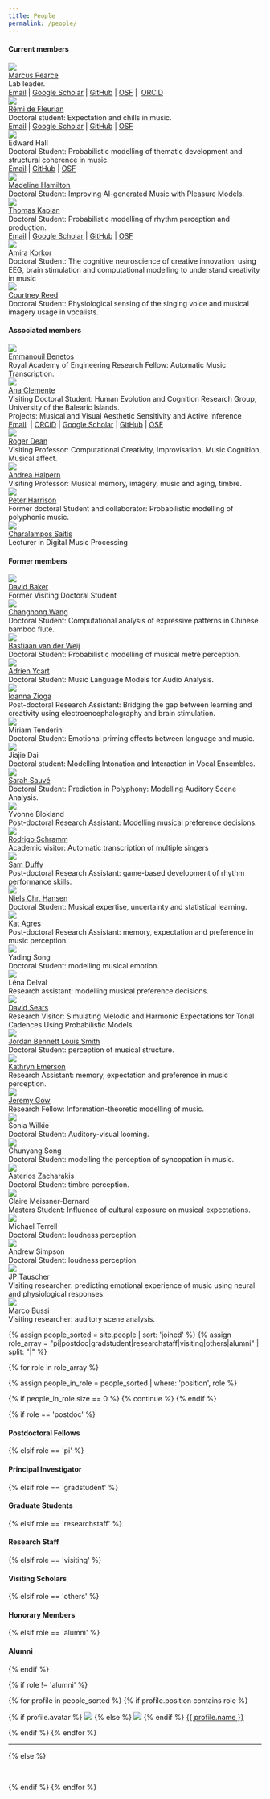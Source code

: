 ```yaml
---
title: People
permalink: /people/
---
```


<div class="container">

  <div class="left">
      <h4>Current members</h4>
  </div>
  
  <div class="left">
    <div class="left"><img class="people-list" src="../assets/images/people/MarcusPearce.jpg" /></div>
    <td><a href="https://www.marcus-pearce.com">Marcus Pearce</a><br>
      Lab leader.<br>
      <a href="mailto:marcus.pearce@qmul.ac.uk" target="_blank" rel="noopener noreferrer">Email</a> | <a href="https://scholar.google.co.uk/citations?user=UImWMekAAAAJ" target="_blank" rel="noopener noreferrer">Google Scholar</a> | <a href="https://github.com/mtpearce" target="_blank" rel="noopener noreferrer">GitHub</a> | <a href="https://osf.io/2nxqh/" target="_blank" rel="noopener noreferrer">OSF</a> | &nbsp;<a href="https://orcid.org/0000-0002-1282-431X" target="_blank" rel="noopener noreferrer">ORCiD</a>
    </div>
  </div>

  <div class="left">
    <div class="left"><img class="people-list" src="../assets/images/people/RemiDeFleurian.png"></div>
    <td><a href="https://remidefleurian.com" target="_blank" rel="noopener noreferrer">Rémi de Fleurian</a><br>
      Doctoral student: Expectation and chills in music.<br>
      <a href="mailto:r.defleurian@qmul.ac.uk" target="_blank" rel="noopener noreferrer">Email</a> | <a href="https://scholar.google.co.uk/citations?user=kH6xaHsAAAAJ" target="_blank" rel="noopener noreferrer">Google Scholar</a> | <a href="https://github.com/remidefleurian" target="_blank" rel="noopener noreferrer">GitHub</a> | <a href="https://osf.io/f2jgd/" target="_blank" rel="noopener noreferrer">OSF</a><br>
    </div>
  </div>

  <div class="left">
    <div class="left"><img class="people-list" src="../assets/images/people/EdwardHall.jpg" /></div>
    <td>Edward Hall<br>
      Doctoral Student: Probabilistic modelling of thematic development and structural coherence in music.<br>
      <a href="mailto:edward.hall@qmul.ac.uk">Email</a> | <a href="https://github.com/etrhall/">GitHub</a> | <a href="https://osf.io/7nwvf/">OSF</a>
    </div>
  </div>
  
  <div class="left">
    <div class="left"><img class="people-list" src="../assets/images/people/gravatar.jpg" ></div>
    <td class="right">
      <a href="https://eecs.qmul.ac.uk/profiles/hamiltonmadelineann.html">Madeline Hamilton</a><br>
      Doctoral Student: Improving AI-generated Music with Pleasure Models.
    </div>
  </div>
  
  <div class="left">
    <div class="left"><img class="people-list" src="../assets/images/people/TomKaplan.jpg" ></div>
    <td class="right"><a href="https://kappers.github.io/">Thomas Kaplan</a><br>
      Doctoral Student: Probabilistic modelling of rhythm perception and production.<br>
      <a href="mailto:t.m.kaplan@qmul.ac.uk" target="_blank" rel="noopener noreferrer">Email</a> | <a href="https://scholar.google.com/citations?user=yj76nYYAAAAJ" target="_blank" rel="noopener noreferrer">Google Scholar</a> | <a href="https://github.com/Kappers" target="_blank" rel="noopener noreferrer">GitHub</a> | <a href="https://osf.io/akfxp/" target="_blank" rel="noopener noreferrer">OSF</a>
    </div>
  </div>

  <div class="left">
    <div class="left"><img class="people-list" src="../assets/images/people/AmiraKorkor.jpg" ></div>
    <td class="right">
      <a href="https://www.qmul.ac.uk/sbcs/staff/amirakorkor.html">Amira Korkor</a><br>
      Doctoral Student: The cognitive neuroscience of creative innovation: using EEG, brain stimulation and computational modelling to understand creativity in music
    </div>
  </div>
  
  <div class="left">
    <div class="left"><img class="people-list" src="../assets/images/people/CourtneyReed.jpg" /></div>
    <td class="right">
      <a href="https://courtneynreed.wordpress.com/">Courtney Reed</a><br>
      Doctoral Student: Physiological sensing of the singing voice and musical imagery usage in vocalists.
    </div>
  </div>
  
  <div class="left">
      <h4>Associated members</h4>
  </div>

  <div class="left">
    <div class="left"><img class="people-list" src="../assets/images/people/EmmanouilBenetos.png" /></div>
    <td class="right"><a href="https://www.eecs.qmul.ac.uk/~emmanouilb/">Emmanouil Benetos</a><br>
      Royal Academy of Engineering Research Fellow: Automatic Music Transcription.
    </div>
  </div>

  <div class="left">
    <div class="left"><img class="people-list" src="../assets/images/people/AnaClemente.png" /></div>
    <td class="right"><a href="https://evocog.org/ana-clemente/">Ana Clemente</a><br>
      Visiting Doctoral Student: Human Evolution and Cognition Research Group, University of the Balearic Islands.<br>
      Projects: Musical and Visual Aesthetic Sensitivity and Active Inference<br>
      <a href="mailto:ana.c.magan@gmail.com" target="_blank" rel="noopener noreferrer">Email</a> &nbsp;|&nbsp;<a href="https://orcid.org/0000-0002-0460-6793" target="_blank" rel="noopener noreferrer">ORCiD</a> | <a href="https://scholar.google.com/citations?user=E2b4owUAAAAJ&amp;hl=es&amp;oi=sra">Google Scholar</a> | <a href="https://github.com/AnaClemente">GitHub</a> | <a href="https://osf.io/ue8z3/">OSF</a>
    </div>
  </div>

  <div class="left">
    <div class="left"><img class="people-list" src="../assets/images/people/RogerDean.jpg" /></div>
    <td class="right"><a href="https://www.westernsydney.edu.au/staff_profiles/uws_profiles/professor_roger_dean">Roger Dean</a><br>
      Visiting Professor: Computational Creativity, Improvisation, Music Cognition, Musical affect.
    </div>
  </div>
  
  <div class="left">
    <div class="left"><img class="people-list" src="../assets/images/people/AndreaHalpern.jpg" /></div>
    <td class="right"><a href="https://www.bucknell.edu/x16803.xml">Andrea Halpern</a><br>
      Visiting Professor: Musical memory, imagery, music and aging, timbre.
    </div>
  </div>

  <div class="left">
    <div class="left"><img class="people-list" src="../assets/images/people/PeterHarrison.jpg" /></div>
    <td class="right"><a href="https://www.pmcharrison.com/">Peter Harrison</a><br>
      Former doctoral Student and collaborator: Probabilistic modelling of polyphonic music.
    </div>
  </div>

  <div class="left">
    <div class="left"><img class="people-list" src="../assets/images/people/CharisSaitis.jpg" /></div>
    <td class="right"><a href="https://eecs.qmul.ac.uk/profiles/saitischaralampos.html">Charalampos Saitis</a><br>
      Lecturer in Digital Music Processing
    </div>
  </div>

  <div class="left">
      <h4>Former members</h4>
  </div>

  <div class="left">
    <div class="left"><img class="people-list" src="../assets/images/people/DaveBaker.png" ></div>
    <td class="right">
      <a href="https://davidjohnbaker.rbind.io/">David Baker</a><br>
      Former Visiting Doctoral Student
    </div>
  </div>

  <div class="left">
    <div class="left"><img class="people-list" src="../assets/images/people/ChanghongWang.jpg" ></div>
    <td class="right"><a href="https://changhongw.github.io/">Changhong Wang</a><br>
      Doctoral Student: Computational analysis of expressive patterns in Chinese bamboo flute.
    </div>
  </div>

  <div class="left">
    <div class="left"><img class="people-list" src="../assets/images/people/BastiaanVanDerWeij.png" /></div>
    <td class="right"><a href="https://www.bastiaan.org/">Bastiaan van der Weij</a><br>
      Doctoral Student: Probabilistic modelling of musical metre perception.
    </div>
  </div>

  <div class="left">
    <div class="left"><img class="people-list" src="../assets/images/people/AdrienYcart.jpg" /></div>
    <td class="right"><a href="https://www.eecs.qmul.ac.uk/~ay304/">Adrien Ycart</a><br>
      Doctoral Student: Music Language Models for Audio Analysis.
    </div>
  </div>

  <div class="left">
    <div class="left"><img class="people-list" src="../assets/images/people/IoannaZioga.jpg" /></div>
    <td class="right"><a href="https://www.sbcs.qmul.ac.uk/staff/ioannazioga.html">Ioanna Zioga</a><br>
      Post-doctoral Research Assistant: Bridging the gap between learning and creativity using electroencephalography and brain stimulation.
    </div>
  </div>

  <div class="left">
    <div class="left"><img class="people-list" src="../assets/images/people/MiriamKirsch.png" /></div>
    <td class="right">Miriam Tenderini<br>
      Doctoral Student: Emotional priming effects between language and music.
    </div>
  </div>

  <div class="left">
    <div class="left"><img class="people-list" src="../assets/images/people/JiaJieDai.jpg" /></div>
    <td class="right">Jiajie Dai<br>
      Doctoral student: Modelling Intonation and Interaction in Vocal Ensembles.
    </div>
  </div>

  <div class="left">
    <div class="left"><img class="people-list" src="../assets/images/people/SarahSauve.jpg" ></div>
    <td class="right"><a href="https://sarahasauve.wordpress.com/" target="_blank" rel="noopener noreferrer">Sarah Sauvé</a><br>
      Doctoral Student: Prediction in Polyphony: Modelling Auditory Scene Analysis.
    </div>
  </div>

  <div class="left">
    <div class="left"><img class="people-list" src="../assets/images/people/YvonneBlokland.jpg" ></div>
    <td class="right">Yvonne Blokland<br>
      Post-doctoral Research Assistant: Modelling musical preference decisions.
    </div>
  </div>

  <div class="left">
    <div class="left"><img class="people-list" src="../assets/images/people/RodrigoSchramm.jpg" ></div>
    <td class="right"><a href="https://professor.ufrgs.br/rschramm/">Rodrigo Schramm</a><br>
      Academic visitor: Automatic transcription of multiple singers
    </div>
  </div>

  <div class="left">
    <div class="left"><img class="people-list" src="../assets/images/people/SamDuffy.jpg" ></div>
    <td class="right"><a href="https://www.linkedin.com/in/samduffy/">Sam Duffy</a><br>
      Post-doctoral Research Assistant: game-based development of rhythm performance skills.
    </div>
  </div>

  <div class="left">
    <div class="left"><img class="people-list" src="../assets/images/people/NielsChristianHansen.jpg" /></div>
    <td class="right"><a href="https://musiccog.ohio-state.edu/home/index.php/Niels_Chr._Hansen" target="_blank" rel="noopener noreferrer">Niels Chr. Hansen</a><br>
      Doctoral Student: Musical expertise, uncertainty and statistical learning.
    </div>
  </div>

  <div class="left">
    <div class="left"><img class="people-list" src="../assets/images/people/KatAgres.jpg" ></div>
    <td class="right"><a href="https://www.a-star.edu.sg/ihpc/People/tid/376/Kat-Agres.aspx">Kat Agres</a><br>
      Post-doctoral Research Assistant: memory, expectation and preference in music perception.
    </div>
  </div>

  <div class="left">
    <div class="left"><img class="people-list" src="../assets/images/people/YadingSong.jpg" /></div>
    <td class="right">Yading Song<br>
      Doctoral Student: modelling musical emotion.
    </div>
  </div>

  <div class="left">
    <div class="left"><img class="people-list" src="../assets/images/people/LenaDelval.jpg" /></div>
    <td class="right">Léna Delval<br>
      Research assistant: modelling musical preference decisions.
    </div>
  </div>

  <div class="left">
    <div class="left"><img class="people-list" src="../assets/images/people/DavidSears.jpg" /></div>
    <td class="right"><a href="https://davidrwsears.com/">David Sears</a><br>
      Research Visitor: Simulating Melodic and Harmonic Expectations for Tonal Cadences Using Probabilistic Models.
    </div>
  </div>

  <div class="left">
    <div class="left"><img class="people-list" src="../assets/images/people/JordanSmith.jpg" /></div>
    <td class="right"><a href="https://jblsmith.github.io/">Jordan Bennett Louis Smith</a><br>
      Doctoral Student: perception of musical structure.
    </div>
  </div>

  <div class="left">
    <div class="left"><img class="people-list" src="../assets/images/people/KathrynEmerson.jpg" /></div>
    <td class="right"><a href="https://www.sheffield.ac.uk/hcs/staff/pgr/emerson">Kathryn Emerson</a><br>
      Research Assistant: memory, expectation and preference in music perception.
    </div>
  </div>

  <div class="left">
    <div class="left"><img class="people-list" src="../assets/images/people/JeremyGow.jpg" /></div>
    <td class="right"><a href="https://www.gold.ac.uk/computing/people/gow-jeremy/">Jeremy Gow</a><br>
      Research Fellow: Information-theoretic modelling of music.
    </div>
  </div>
  
  <div class="left">
    <div class="left"><img class="people-list" src="../assets/images/people/SoniaWilkie.png" /></div>
    <td class="right">Sonia Wilkie<br>
      Doctoral Student: Auditory-visual looming.
    </div>
  </div>

  <div class="left">
    <div class="left"><img class="people-list" src="../assets/images/people/gravatar.jpg" /></div>
    <td class="right">Chunyang Song<br>
      Doctoral Student: modelling the perception of syncopation in music.
    </div>
  </div>
  
  <div class="left">
    <div class="left"><img class="people-list" src="../assets/images/people/gravatar.jpg" /></div>
    <td class="right">Asterios Zacharakis<br>
      Doctoral Student: timbre perception.
    </div>
  </div>

  <div class="left">
    <div class="left"><img class="people-list" src="../assets/images/people/gravatar.jpg" /></div>
    <td class="right">Claire Meissner-Bernard<br>
      Masters Student: Influence of cultural exposure on musical expectations.
    </div>
  </div>

  <div class="left">
    <div class="left"><img class="people-list" src="../assets/images/people/gravatar.jpg" /></div>
    <td class="right">Michael Terrell<br>
      Doctoral Student: loudness perception.
    </div>
  </div>

  <div class="left">
    <div class="left"><img class="people-list" src="../assets/images/people/gravatar.jpg" /></div>
    <td class="right">Andrew Simpson<br>
      Doctoral Student: loudness perception.
    </div>
  </div>

  <div class="left">
    <div class="left"><img class="people-list" src="../assets/images/people/gravatar.jpg" /></div>
    <td class="right">JP Tauscher<br>
      Visiting researcher: predicting emotional experience of music using neural and physiological responses.
    </div>
  </div>

  <div class="left">
    <div class="left"><img class="people-list" src="../assets/images/people/gravatar.jpg" /></div>
    <td class="right">Marco Bussi<br>
      Visiting researcher: auditory scene analysis.
    </div>
  </div>


</div>

<!-------------------------------------------------------------------------->

{% assign people_sorted = site.people | sort: 'joined' %}
{% assign role_array = "pi|postdoc|gradstudent|researchstaff|visiting|others|alumni" | split: "|" %}

{% for role in role_array %}

{% assign people_in_role = people_sorted | where: 'position', role %}

<!-- Skip section if there's nobody -->
{% if people_in_role.size == 0 %}
  {% continue %}
{% endif %}

<div class="pos_header">
{% if role == 'postdoc' %}
<h4>Postdoctoral Fellows</h4>
 {% elsif role == 'pi' %}
<h4>Principal Investigator</h4>
 {% elsif role == 'gradstudent' %}
<h4>Graduate Students</h4>
 {% elsif role == 'researchstaff' %}
<h4>Research Staff</h4>
 {% elsif role == 'visiting' %}
<h4>Visiting Scholars</h4>
 {% elsif role == 'others' %}
<h4>Honorary Members</h4>
 {% elsif role == 'alumni' %}
<h4>Alumni</h4>
{% endif %}
</div>

{% if role != 'alumni' %}
<div class="content list people">
  {% for profile in people_sorted %}
    {% if profile.position contains role %}
      <div class="list-item-people">
        <p class="list-post-title">
          {% if profile.avatar %}
            <a href="{{ site.baseurl }}{{ profile.url }}"><img class="profile-thumbnail" src="{{site.baseurl}}/images/people/{{profile.avatar}}"></a>
          {% else %}
            <a href="{{ site.baseurl }}{{ profile.url }}"><img class="profile-thumbnail" src="http://evansheline.com/wp-content/uploads/2011/02/facebook-Storm-Trooper.jpg" /></a>
          {% endif %}
          <a class="name" href="{{ site.baseurl }}{{ profile.url }}">{{ profile.name }}</a>
        </p>
      </div>    
    {% endif %}
  {% endfor %}
</div>
<hr>

{% else %}

<br>

{% endif %}
{% endfor %}
